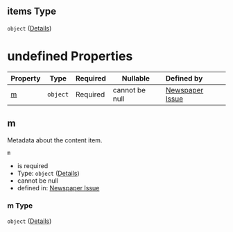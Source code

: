 ## items Type

`object` ([Details](issue-properties-i-items.md))

# undefined Properties

| Property | Type     | Required | Nullable       | Defined by                                                                                                                                                            |
| :------- | -------- | -------- | -------------- | :-------------------------------------------------------------------------------------------------------------------------------------------------------------------- |
| [m](#m)  | `object` | Required | cannot be null | [Newspaper Issue](issue-definitions-metadata.md "https&#x3A;//impresso.github.io/impresso-schemas/json/newspaper/issue.schema.json#/properties/i/items/properties/m") |

## m

Metadata about the content item.


`m`

-   is required
-   Type: `object` ([Details](issue-definitions-metadata.md))
-   cannot be null
-   defined in: [Newspaper Issue](issue-definitions-metadata.md "https&#x3A;//impresso.github.io/impresso-schemas/json/newspaper/issue.schema.json#/properties/i/items/properties/m")

### m Type

`object` ([Details](issue-definitions-metadata.md))
